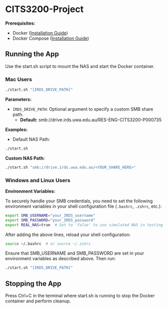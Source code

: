 # CITS3200-Project

**Prerequisites:**

- Docker ([Installation Guide](https://docs.docker.com/get-docker/))
- Docker Compose ([Installation Guide](https://docs.docker.com/compose/install/))


## Running the App
Use the start.sh script to mount the NAS and start the Docker container.

### Mac Users

```bash
./start.sh "[IRDS_DRIVE_PATH]"
```
**Parameters:**

- `IRDS_DRIVE_PATH`: Optional argument to specify a custom SMB share path.
    - **Default:** smb://drive.irds.uwa.edu.au/RES-ENG-CITS3200-P000735

**Examples:**

- Default NAS Path:

```bash
./start.sh
```
**Custom NAS Path:**

```bash
./start.sh "smb://drive.irds.uwa.edu.au/<YOUR_SHARE_HERE>"
```

### Windows and Linux Users

**Environment Variables:**

To securely handle your SMB credentials, you need to set the following environment variables in your shell configuration file (`.bashrc`, `.zshrc`, etc.):

```bash
export SMB_USERNAME="your_IRDS_username"
export SMB_PASSWORD="your_IRDS_password"
export REAL_NAS=true  # Set to 'false' to use simulated NAS in testing environments
```

After adding the above lines, reload your shell configuration:

```bash
source ~/.bashrc  # or source ~/.zshrc
```

Ensure that SMB\_USERNAME and SMB\_PASSWORD are set in your environment variables as described above. Then run:

```bash
./start.sh "[IRDS_DRIVE_PATH]"
```

## Stopping the App

Press Ctrl+C in the terminal where start.sh is running to stop the Docker container and perform cleanup.
